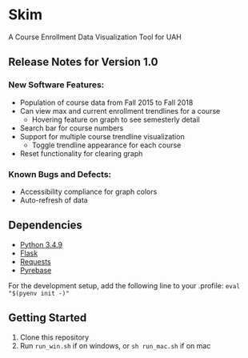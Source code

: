 # Skim

A Course Enrollment Data Visualization Tool for UAH

## Release Notes for Version 1.0
### New Software Features:
 - Population of course data from Fall 2015 to Fall 2018
 - Can view max and current enrollment trendlines for a course
	 - Hovering feature on graph to see semesterly detail
 - Search bar for course numbers
 - Support for multiple course trendline visualization
	 - Toggle trendline appearance for each course
 - Reset functionality for clearing graph

### Known Bugs and Defects:
- Accessibility compliance for graph colors
- Auto-refresh of data

## Dependencies

-  [Python 3.4.9](https://www.python.org/downloads/)
-  [Flask](https://github.com/pallets/flask)
-  [Requests](https://github.com/requests/requests)
-  [Pyrebase](https://github.com/thisbejim/Pyrebase)

For the development setup, add the following line to your .profile:
`eval "$(pyenv init -)" `

## Getting Started
1. Clone this repository
2. Run `run_win.sh` if on windows, or `sh run_mac.sh` if on mac